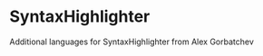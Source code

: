 SyntaxHighlighter
=================

Additional languages for SyntaxHighlighter from Alex Gorbatchev
